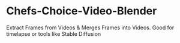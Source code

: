 # Chefs-Choice-Video-Blender
Extract Frames from Videos &amp; Merges Frames into Videos. Good for timelapse or tools like Stable Diffusion
